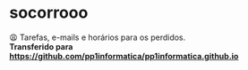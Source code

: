 # socorrooo
😩 Tarefas, e-mails e horários para os perdidos. </br>
**Transferido para https://github.com/pp1informatica/pp1informatica.github.io**
